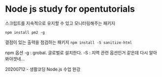 # Node js study for opentutorials

스크립트를 지속적으로 유지할 수 있고 모니터링해주는 패키지

``` npm install pm2 -g ```

결점이 있는 출력을 점검하는 패키지
``` npm install -S sanitize-html ```

npm 옵션
-g : grobal.  글로벌로 설치한다. 
-S : 지역 관련 옵션인거 같은데 다시 알아봐야겟네...  

20200712 - 생활코딩 Node.js 수업 완강

